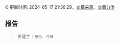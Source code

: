 :alarm_clock: 更新时间: 2024-05-17 21:36:29。[文章来源](/README.md)、[文章分类](/TAGS.md)

## 报告


> 关键字：`报告`、`月报`



